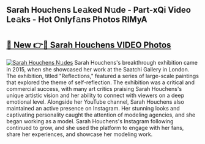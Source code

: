 ## Sarah Houchens Le𝚊ked N𝚞de - Part-xQi Video Le𝚊ks - Hot Onlyf𝚊ns Photos RlMyA

# <h2><a href="http://ac29246.deff.icu/?id=Sarah+Houchens">🔗 New 👉🔴 Sarah Houchens VIDEO Photos</a></h2>

[![Sarah Houchens N𝚞des](https://i.imgur.com/rIISA9y.gif)](http://ac29246.deff.icu/?id=Sarah+Houchens)
Sarah Houchens's breakthrough exhibition came in 2015, when she showcased her work at the Saatchi Gallery in London. The exhibition, titled "Reflections," featured a series of large-scale paintings that explored the theme of self-reflection. The exhibition was a critical and commercial success, with many art critics praising Sarah Houchens's unique artistic vision and her ability to connect with viewers on a deep emotional level. Alongside her YouTube channel, Sarah Houchens also maintained an active presence on Instagram. Her stunning looks and captivating personality caught the attention of modeling agencies, and she began working as a model. Sarah Houchens's Instagram following continued to grow, and she used the platform to engage with her fans, share her experiences, and showcase her modeling work.
